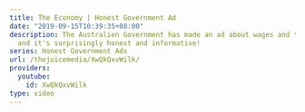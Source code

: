 ```yaml
---
title: The Economy | Honest Government Ad
date: "2019-09-15T10:39:35+08:00"
description: The Australien Government has made an ad about wages and the economy,
  and it's surprisingly honest and informative!
series: Honest Government Ads
url: /thejuicemedia/XwQkQxvWilk/
providers:
  youtube:
    id: XwQkQxvWilk
type: video
---
```

